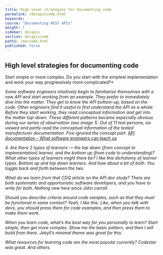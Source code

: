 ```yaml
---
title: High-level strategies for documenting code
permalink: /docapiscode.html
keywords:
course: "Documenting REST APIs"
weight: 7
sidebar: docapis
section: docapiscode
path1: /doccode.html
published: false
---
```


## High level strategies for documenting code

Start simple or more complex. Do you start with the simplest implementation and work your way progressively more complicated?*

*Some software engineers intuitively begin to familiarize themselves with a new API and start working from an example. They prefer to immediately dive into the matter. They get to know the API bottom-up, based on the code. Other engineers find it useful to first understand the API as a whole. Before they start working, they read conceptual information and get into the matter top-down. These different patterns became especially obvious during our series of observation (see image 1). Out of 11 test persons, six viewed and partly read the conceptual information of the tested manufacturer documentation. Five ignored the concept part.* [API documentation – What software engineers can teach us](https://www.parson-europe.com/en/blog/440-api-documentation.html)

*4. Are there 2 types of learners — the top down (from concept to implementation) learner, and the bottom up (from code to understanding)? What other types of learners might there be? I like this dichotomy of learner types. Bottom up and top down learners. And how about a bit of both. You toggle back and forth between the two.*

 *What do we learn from that CDQ article on the API doc study? There are both systematic and opportunistic software developers, and you have to write for both. Nothing new here since John carroll.*

*Should you describe criteria around code samples, such as that they must be functional in some context? Yeah, I like this. Like, when you talk with devs, you should press them for code examples, and then press them to make them work.*

*When you learn code, what’s the best way for you personally to learn? Start simple, then get more complex. Show me the basic pattern, and then I will build from there. Jekyll’s minimal theme was great for this.*

*What resources for learning code are the most popular currently? Codester was great. And others*.
